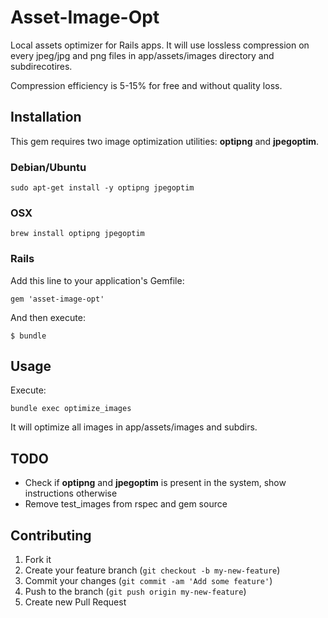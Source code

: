 # Asset-Image-Opt

Local assets optimizer for Rails apps. It will use lossless compression on every jpeg/jpg and png files in app/assets/images directory and subdirecotires. 

Compression efficiency is 5-15% for free and without quality loss. 

## Installation

This gem requires two image optimization utilities: **optipng** and
**jpegoptim**.

### Debian/Ubuntu

	sudo apt-get install -y optipng jpegoptim
	
### OSX

	brew install optipng jpegoptim
	
### Rails

Add this line to your application's Gemfile:

    gem 'asset-image-opt'

And then execute:

    $ bundle

## Usage
Execute:

    bundle exec optimize_images
    
It will optimize all images in app/assets/images and subdirs.

## TODO
* Check if **optipng** and **jpegoptim** is present in the system, show instructions otherwise
* Remove test_images from rspec and gem source

## Contributing

1. Fork it
2. Create your feature branch (`git checkout -b my-new-feature`)
3. Commit your changes (`git commit -am 'Add some feature'`)
4. Push to the branch (`git push origin my-new-feature`)
5. Create new Pull Request
